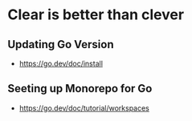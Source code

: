 # Clear is better than clever

## Updating Go Version
- https://go.dev/doc/install

## Seeting up Monorepo for Go
- https://go.dev/doc/tutorial/workspaces
